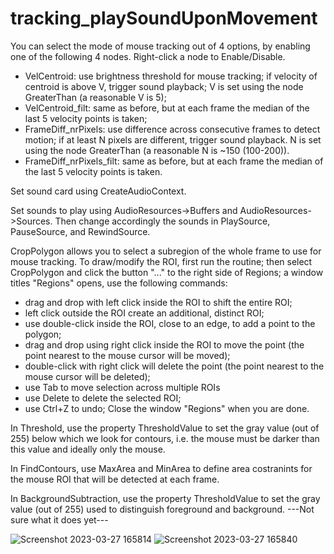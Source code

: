 # tracking_playSoundUponMovement


You can select the mode of mouse tracking out of 4 options, by enabling one of the following 4 nodes. Right-click a node to Enable/Disable.
- VelCentroid: use brightness threshold for mouse tracking; if velocity of centroid is above V, trigger sound playback; V is set using the node GreaterThan (a reasonable V is 5);
- VelCentroid_filt: same as before, but at each frame the median of the last 5 velocity points is taken;
- FrameDiff_nrPixels: use difference across consecutive frames to detect motion; if at least N pixels are different, trigger sound playback. N is set using the node GreaterThan (a reasonable N is ~150 (100-200)).
- FrameDiff_nrPixels_filt: same as before, but at each frame the median of the last 5 velocity points is taken.


Set sound card using CreateAudioContext.

Set sounds to play using AudioResources->Buffers and AudioResources->Sources.
Then change accordingly the sounds in PlaySource, PauseSource, and RewindSource.

CropPolygon allows you to select a subregion of the whole frame to use for mouse tracking.
To draw/modify the ROI, first run the routine; then select CropPolygon and click the button "..." to the right side of Regions; a window titles "Regions" opens, use the following commands:
- drag and drop with left click inside the ROI to shift the entire ROI;
- left click outside the ROI create an additional, distinct ROI;
- use double-click inside the ROI, close to an edge, to add a point to the polygon;
- drag and drop using right click inside the ROI to move the point (the point nearest to the mouse cursor will be moved); 
- double-click with right click will delete the point (the point nearest to the mouse cursor will be deleted);
- use Tab to move selection across multiple ROIs
- use Delete to delete the selected ROI;
- use Ctrl+Z to undo;
Close the window "Regions" when you are done.

In Threshold, use the property ThresholdValue to set the gray value (out of 255) below which we look for contours, i.e. the mouse must be darker than this value and ideally only the mouse.

In FindContours, use MaxArea and MinArea to define area costranints for the mouse ROI that will be detected at each frame.

In BackgroundSubtraction, use the property ThresholdValue to set the gray value (out of 255) used to distinguish foreground and background. ---Not sure what it does yet---


![Screenshot 2023-03-27 165814](https://user-images.githubusercontent.com/29898879/228065197-7aea72cd-d0a2-4d3d-a871-cd01eed74aac.png)
![Screenshot 2023-03-27 165840](https://user-images.githubusercontent.com/29898879/228065230-b5891c94-7979-4fda-9a28-6018b57399c1.png)
